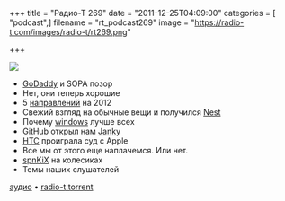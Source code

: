 +++
title = "Радио-Т 269"
date = "2011-12-25T04:09:00"
categories = [ "podcast",]
filename = "rt_podcast269"
image = "https://radio-t.com/images/radio-t/rt269.png"

+++

![](https://radio-t.com/images/radio-t/rt269.png)

- [GoDaddy](http://www.readwriteweb.com/archives/godaddys_sopa_support_sparks_calls_for_boycotts_an.php) и SOPA позор
- Нет, они теперь хорошие
- 5 [направлений](http://gigaom.com/2011/12/19/five-big-things-to-watch-out-for-in-2012/) на 2012
- Свежий взгляд на обычные вещи и получился [Nest ](http://techcrunch.com/2011/12/22/nest-arm-zigbee/)
- Почему [windows](http://www.lockergnome.com/windows/2011/12/20/six-reasons-windows-is-better-than-os-x/) лучше всех
- GitHub открыл нам [Janky](http://www.infoq.com/news/2011/12/Janky)
- [HTC](http://www.linux.org.ru/news/android/7153613) проиграла суд с Apple
- Все мы от этого еще наплачемся. Или нет.
- [spnKiX](http://techcrunch.com/2011/12/20/kickstarter-spnkix-are-motorized-shoes-yes-motorized-shoes/) на колесиках
- Темы наших слушателей

[аудио](http://archive.rucast.net/radio-t/media/rt_podcast269.mp3) • [radio-t.torrent](http://www.radio-t.com/torrents/rt_podcast269.mp3.torrent)<audio src="http://archive.rucast.net/radio-t/media/rt_podcast269.mp3" preload="none"></audio>